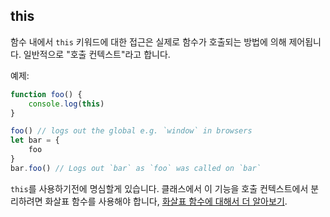 ## this

함수 내에서 `this` 키워드에 대한 접근은 실제로 함수가 호출되는 방법에 의해 제어됩니다. 일반적으로 "호출 컨텍스트"라고 합니다.

예제:

```ts
function foo() {
    console.log(this)
}

foo() // logs out the global e.g. `window` in browsers
let bar = {
    foo
}
bar.foo() // Logs out `bar` as `foo` was called on `bar`
```

`this`를 사용하기전에 명심할게 있습니다. 클래스에서 이 기능을 호출 컨텍스트에서 분리하려면 화살표 함수를 사용해야 합니다, [화살표 함수에 대해서 더 알아보기][arrow].

[arrow]: ../arrow-functions.md
